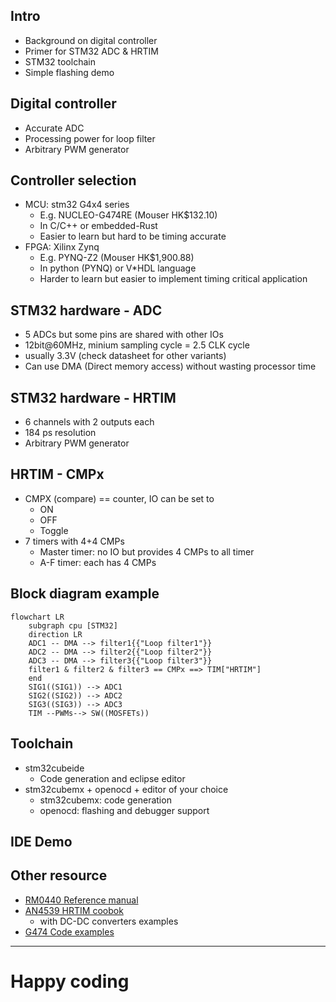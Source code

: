 ## Intro
- Background on digital controller
- Primer for STM32 ADC & HRTIM
- STM32 toolchain
- Simple flashing demo

## Digital controller
- Accurate ADC
- Processing power for loop filter
- Arbitrary PWM generator

## Controller selection
- MCU: stm32 G4x4 series 
    - E.g. NUCLEO-G474RE (Mouser HK$132.10)
    - In C/C++ or embedded-Rust
    - Easier to learn but hard to be timing accurate
- FPGA: Xilinx Zynq 
    - E.g. PYNQ-Z2 (Mouser HK$1,900.88)
    - In python (PYNQ) or V*HDL language
    - Harder to learn but easier to implement timing critical application

## STM32 hardware - ADC
- 5 ADCs but some pins are shared with other IOs 
- 12bit@60MHz, minium sampling cycle = 2.5 CLK cycle 
- usually 3.3V (check datasheet for other variants)
- Can use DMA (Direct memory access) without wasting processor time

## STM32 hardware - HRTIM
- 6 channels with 2 outputs each
- 184 ps resolution
- Arbitrary PWM generator

## HRTIM - CMPx 
- CMPX (compare) == counter, IO can be set to
    - ON
    - OFF
    - Toggle
- 7 timers with 4+4 CMPs
    - Master timer: no IO but provides 4 CMPs to all timer
    - A-F timer: each has 4 CMPs

## Block diagram example 
```mermaid
flowchart LR
    subgraph cpu [STM32]
    direction LR
    ADC1 -- DMA --> filter1{{"Loop filter1"}}
    ADC2 -- DMA --> filter2{{"Loop filter2"}}
    ADC3 -- DMA --> filter3{{"Loop filter3"}}
    filter1 & filter2 & filter3 == CMPx ==> TIM["HRTIM"]
    end
    SIG1((SIG1)) --> ADC1
    SIG2((SIG2)) --> ADC2
    SIG3((SIG3)) --> ADC3
    TIM --PWMs--> SW((MOSFETs))
```


## Toolchain
- stm32cubeide
    - Code generation and eclipse editor
- stm32cubemx + openocd + editor of your choice
    - stm32cubemx: code generation
    - openocd: flashing and debugger support

## IDE Demo


## Other resource 
- [RM0440 Reference manual](https://www.st.com/resource/en/reference_manual/rm0440-stm32g4-series-advanced-armbased-32bit-mcus-stmicroelectronics.pdf)
- [AN4539 HRTIM coobok](https://www.st.com/resource/en/application_note/an4539-hrtim-cookbook-stmicroelectronics.pdf)
    - with DC-DC converters examples
- [G474 Code examples](https://github.com/STMicroelectronics/STM32CubeG4/tree/master/Projects/NUCLEO-G474RE/Examples)
---
# Happy coding
